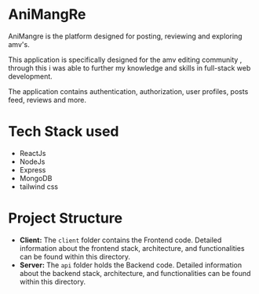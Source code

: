 # AniMangRe

AniMangre is the platform designed for posting, reviewing and exploring amv's. 

This application is specifically designed for the amv editing community , through this i was able to further my knowledge and skills in full-stack web development.

The application contains authentication, authorization, user profiles, posts feed, reviews and more.

# Tech Stack used
- ReactJs
- NodeJs
- Express
- MongoDB
- tailwind css

# Project Structure
- **Client:**  The `client` folder contains the Frontend code. Detailed information about the frontend stack, architecture, and functionalities can be found within this directory.
- **Server:**  The `api` folder holds the Backend code. Detailed information about the backend stack, architecture, and functionalities can be found within this directory.
